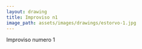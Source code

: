 ```yaml
---
layout: drawing
title: Improviso n1
image_path: assets/images/drawings/estorvo-1.jpg
---
```


Improviso numero 1